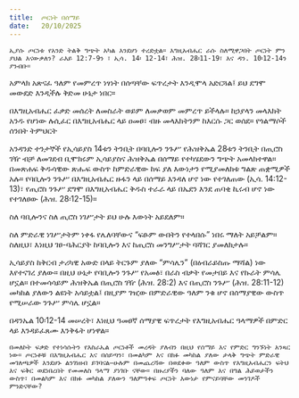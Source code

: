 ```yaml
---
title:  ጦርነት በሰማይ
date:   20/10/2025
---
```


`ኢያሱ ጦርነቱ የአንድ ትልቅ ግጭት አካል እንደሆነ ተረድቷል። እግዚአብሔር ራሱ ስለሚዋጋበት ጦርነት ምን ያህል እናውቃለን? ራእይ 12:7-9ን ፣ ኢሳ. 14፡ 12-14፣ ሕዝ. 28፡11-19፣ እና ዳን. 10፡12-14ን ያንብቡ።`

አምላክ አጽናፈ ዓለም የመምረጥ ነፃነት በሰጣቸው ፍጥረታት እንዲሞላ አድርጓል፤ ይህ ደግሞ መውደድ እንዲችሉ ቅድመ ሁኔታ ነበር።

በእግዚአብሔር ፈቃድ መሰረት ለመስራት ወይም ለመቃወም መምረጥ ይችላሉ። ከኃያላን መላእክት አንዱ የሆነው ሉሲፈር በእግዚአብሔር ላይ ዐመፀ፣ ብዙ መላእክትንም ከእርሱ ጋር ወሰደ። የጎልማሶች ሰንበት ትምህርት

አንዳንድ ተንታኞች የኢሳይያስ 14ቱን ትንቢት በባቢሎን ንጉሥ የሕዝቅኤል 28ቱን ትንቢት በጢሮስ ገዥ ብቻ ለመገደብ ቢሞክሩም ኢሳይያስና ሕዝቅኤል በሰማይ የተካሄደውን ግጭት አመላክተዋል። በመጽሐፍ ቅዱሳዊው ጽሑፍ ውስጥ ከምድራዊው ከፍ ያለ እውነታን የሚያመለክቱ ግልጽ ጠቋሚዎች አሉ። የባቢሎን ንጉሥ በእግዚአብሔር ዙፋን ላይ በሰማይ እንዳለ ሆኖ ነው የተገለጠው (ኢሳ. 14:12-13)፣ የጢሮስ ንጉሥ ደግሞ በእግዚአብሔር ቅዱስ ተራራ ላይ በኤደን እንደ ጠባቂ ኪሩብ ሆኖ ነው የተገለፀው (ሕዝ. 28፡12-15)።

ስለ ባቢሎንና ስለ ጢሮስ ነገሥታት ይህ ሁሉ እውነት አይደለም።

ስለ ምድራዊ ነገሥታትም ነቀፋ የሌለባቸውና “ፍፁም ውበትን የተላበሱ” ነበሩ ማለት አይቻልም። ስለዚህ፣ እነዚህ ገፀ-ባሕርያት ከባቢሎን እና ከጢሮስ መንግሥታት ባሻገር ያመለክታሉ።

ኢሳይያስ ከቅርብ ታሪካዊ አውድ በላይ ትርጉም ያለው “ምሳሌን” (በዕብራይስጡ ማሻል) ነው እየተናገረ ያለው። በዚህ ሁኔታ የባቢሎን ንጉሥ የአመፅ፣ በራስ ብቃት የመታበይ እና የኩራት ምሳሌ ሆኗል። በተመሳሳይም ሕዝቅኤል በጢሮስ ገዥ (ሕዝ. 28:2) እና በጢሮስ ንጉሥ (ሕዝ. 28:11-12) መካከል ያለውን ልዩነት አሳይቷል፤ በዚያም ገዢው በምድራዊው ዓለም ንቁ ሆኖ በሰማያዊው ውስጥ የሚሠራው ንጉሥ ምሳሌ ሆኗል።

በዳንኤል 10፡12-14 መሠረት፣ እነዚህ ዓመፀኛ ሰማያዊ ፍጥረታት የእግዚአብሔር ዓላማዎች በምድር ላይ እንዳይፈጸሙ እንቅፋት ሆነዋል።

`በመለኮት ፍቃድ የተነሳሱትን የእስራኤል ጦርነቶች መረዳት ያለብን በዚህ የሰማይ እና የምድር ግንኙነት አንጻር ነው። ጦርነቶቹ በእግዚአብሔር እና በሰይጣን፣ በመልካም እና በክፉ መካከል ያለው ታላቅ ግጭት ምድራዊ መገለጫዎች እንደሆኑ ልንገነዘብ ይገባናል—ሁሉም በመጨረሻው በወደቀው ዓለም ውስጥ የእግዚአብሔርን ፍትህ እና ፍቅር ወደነበረበት የመመለስ ዓላማ ያነገቡ ናቸው። በዙሪያችን ባለው ዓለም እና በግል ሕይወታችን ውስጥ፣ በመልካም እና በክፉ መካከል ያለውን ዓለምዓቀፍ ጦርነት እውነታ የምናይባቸው መንገዶች ምንድናቸው?`